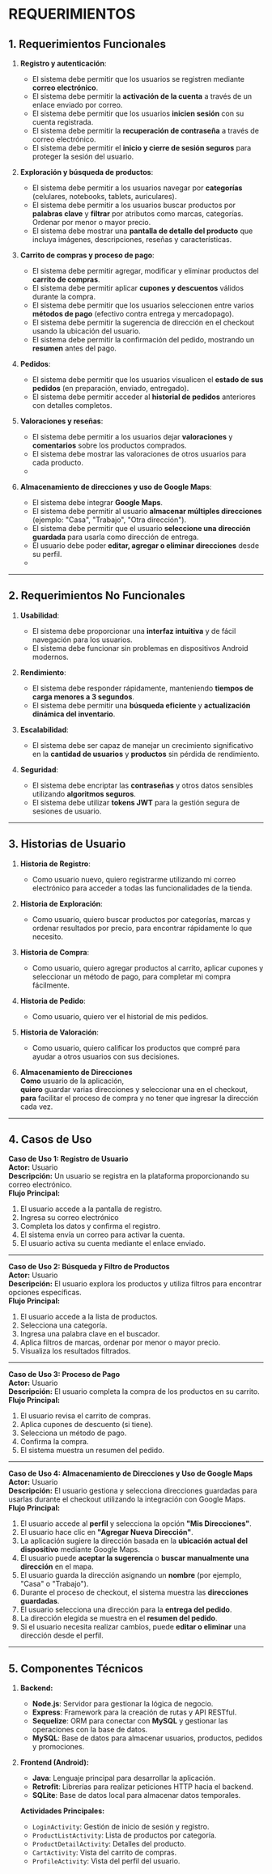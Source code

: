 # REQUERIMIENTOS

## 1. Requerimientos Funcionales

1. **Registro y autenticación**:
   - El sistema debe permitir que los usuarios se registren mediante **correo electrónico**.
   - El sistema debe permitir la **activación de la cuenta** a través de un enlace enviado por correo.
   - El sistema debe permitir que los usuarios **inicien sesión** con su cuenta registrada.
   - El sistema debe permitir la **recuperación de contraseña** a través de correo electrónico.
   - El sistema debe permitir el **inicio y cierre de sesión seguros** para proteger la sesión del usuario.

2. **Exploración y búsqueda de productos**:
   - El sistema debe permitir a los usuarios navegar por **categorías** (celulares, notebooks, tablets, auriculares).
   - El sistema debe permitir a los usuarios buscar productos por **palabras clave** y **filtrar** por atributos como marcas, categorías. Ordenar por menor o mayor precio.
   - El sistema debe mostrar una **pantalla de detalle del producto** que incluya imágenes, descripciones, reseñas y características.

3. **Carrito de compras y proceso de pago**:
   - El sistema debe permitir agregar, modificar y eliminar productos del **carrito de compras**.
   - El sistema debe permitir aplicar **cupones y descuentos** válidos durante la compra.
   - El sistema debe permitir que los usuarios seleccionen entre varios **métodos de pago** (efectivo contra entrega y mercadopago).
   - El sistema debe permitir la sugerencia de dirección en el checkout usando la ubicación del usuario. 
   - El sistema debe permitir la confirmación del pedido, mostrando un **resumen** antes del pago.

4. **Pedidos**:
   - El sistema debe permitir que los usuarios visualicen el **estado de sus pedidos** (en preparación, enviado, entregado).
   - El sistema debe permitir acceder al **historial de pedidos** anteriores con detalles completos.

5. **Valoraciones y reseñas**:
   - El sistema debe permitir a los usuarios dejar **valoraciones** y **comentarios** sobre los productos comprados.
   - El sistema debe mostrar las valoraciones de otros usuarios para cada producto.
   - 
6. **Almacenamiento de direcciones y uso de Google Maps**:  
   - El sistema debe integrar **Google Maps**.  
   - El sistema debe permitir al usuario **almacenar múltiples direcciones** (ejemplo: "Casa", "Trabajo", "Otra dirección").  
   - El sistema debe permitir que el usuario **seleccione una dirección guardada** para usarla como dirección de entrega.   
   - El usuario debe poder **editar, agregar o eliminar direcciones** desde su perfil.
   - 
---

## 2. Requerimientos No Funcionales

1. **Usabilidad**:
   - El sistema debe proporcionar una **interfaz intuitiva** y de fácil navegación para los usuarios.
   - El sistema debe funcionar sin problemas en dispositivos Android modernos.

2. **Rendimiento**:
   - El sistema debe responder rápidamente, manteniendo **tiempos de carga menores a 3 segundos**.
   - El sistema debe permitir una **búsqueda eficiente** y **actualización dinámica del inventario**.

3. **Escalabilidad**:
   - El sistema debe ser capaz de manejar un crecimiento significativo en la **cantidad de usuarios** y **productos** sin pérdida de rendimiento.

4. **Seguridad**:
   - El sistema debe encriptar las **contraseñas** y otros datos sensibles utilizando **algoritmos seguros**.
   - El sistema debe utilizar **tokens JWT** para la gestión segura de sesiones de usuario.

---

## 3. Historias de Usuario

1. **Historia de Registro**:  
   - Como usuario nuevo, quiero registrarme utilizando mi correo electrónico para acceder a todas las funcionalidades de la tienda.

2. **Historia de Exploración**:  
   - Como usuario, quiero buscar productos por categorías, marcas y ordenar resultados por precio, para encontrar rápidamente lo que necesito.

3. **Historia de Compra**:  
   - Como usuario, quiero agregar productos al carrito, aplicar cupones y seleccionar un método de pago, para completar mi compra fácilmente.

4. **Historia de Pedido**:  
   - Como usuario, quiero ver el historial de mis pedidos.

5. **Historia de Valoración**:  
   - Como usuario, quiero calificar los productos que compré para ayudar a otros usuarios con sus decisiones.
     
6. **Almacenamiento de Direcciones**  
      **Como** usuario de la aplicación,  
      **quiero** guardar varias direcciones y seleccionar una en el checkout,  
      **para** facilitar el proceso de compra y no tener que ingresar la dirección cada vez.  

---

## 4. Casos de Uso

**Caso de Uso 1: Registro de Usuario**  
**Actor:** Usuario  
**Descripción:** Un usuario se registra en la plataforma proporcionando su correo electrónico.  
**Flujo Principal:**  
1. El usuario accede a la pantalla de registro.
2. Ingresa su correo electrónico
3. Completa los datos y confirma el registro.
4. El sistema envía un correo para activar la cuenta.
5. El usuario activa su cuenta mediante el enlace enviado.

---

**Caso de Uso 2: Búsqueda y Filtro de Productos**  
**Actor:** Usuario  
**Descripción:** El usuario explora los productos y utiliza filtros para encontrar opciones específicas.  
**Flujo Principal:**  
1. El usuario accede a la lista de productos.
2. Selecciona una categoría.
3. Ingresa una palabra clave en el buscador.
4. Aplica filtros de marcas, ordenar por menor o mayor precio.
5. Visualiza los resultados filtrados.

---

**Caso de Uso 3: Proceso de Pago**  
**Actor:** Usuario  
**Descripción:** El usuario completa la compra de los productos en su carrito.  
**Flujo Principal:**  
1. El usuario revisa el carrito de compras.
2. Aplica cupones de descuento (si tiene).
3. Selecciona un método de pago.
4. Confirma la compra.
5. El sistema muestra un resumen del pedido.

---

**Caso de Uso 4: Almacenamiento de Direcciones y Uso de Google Maps**  
**Actor:** Usuario  
**Descripción:** El usuario gestiona y selecciona direcciones guardadas para usarlas durante el checkout utilizando la integración con Google Maps.  
**Flujo Principal:**  
1. El usuario accede al **perfil** y selecciona la opción **"Mis Direcciones"**.  
2. El usuario hace clic en **"Agregar Nueva Dirección"**.  
3. La aplicación sugiere la dirección basada en la **ubicación actual del dispositivo** mediante Google Maps.  
4. El usuario puede **aceptar la sugerencia** o **buscar manualmente una dirección** en el mapa.  
5. El usuario guarda la dirección asignando un **nombre** (por ejemplo, "Casa" o "Trabajo").  
6. Durante el proceso de checkout, el sistema muestra las **direcciones guardadas**.  
7. El usuario selecciona una dirección para la **entrega del pedido**.  
8. La dirección elegida se muestra en el **resumen del pedido**.  
9. Si el usuario necesita realizar cambios, puede **editar o eliminar** una dirección desde el perfil.

---

## 5. Componentes Técnicos

1. **Backend:**
   - **Node.js**: Servidor para gestionar la lógica de negocio.
   - **Express**: Framework para la creación de rutas y API RESTful.
   - **Sequelize**: ORM para conectar con **MySQL** y gestionar las operaciones con la base de datos.
   - **MySQL**: Base de datos para almacenar usuarios, productos, pedidos y promociones.

2. **Frontend (Android):**
   - **Java**: Lenguaje principal para desarrollar la aplicación.
   - **Retrofit**: Librerías para realizar peticiones HTTP hacia el backend.
   - **SQLite**: Base de datos local para almacenar datos temporales.

   **Actividades Principales:**
   - `LoginActivity`: Gestión de inicio de sesión y registro.
   - `ProductListActivity`: Lista de productos por categoría.
   - `ProductDetailActivity`: Detalles del producto.
   - `CartActivity`: Vista del carrito de compras.
   - `ProfileActivity`: Vista del perfil del usuario.
